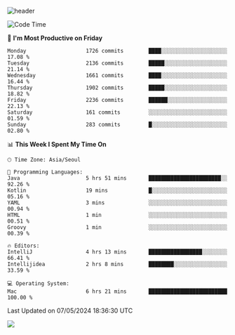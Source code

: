 ![header](https://capsule-render.vercel.app/api?type=Egg&color=timeAuto&height=300&section=header&text=PoPo&fontSize=90&animation=fadeIn)

  <!--START_SECTION:waka-->
![Code Time](http://img.shields.io/badge/Code%20Time-1%2C597%20hrs%2050%20mins-blue)

📅 **I'm Most Productive on Friday** 

```text
Monday                   1726 commits        ████░░░░░░░░░░░░░░░░░░░░░   17.08 % 
Tuesday                  2136 commits        █████░░░░░░░░░░░░░░░░░░░░   21.14 % 
Wednesday                1661 commits        ████░░░░░░░░░░░░░░░░░░░░░   16.44 % 
Thursday                 1902 commits        █████░░░░░░░░░░░░░░░░░░░░   18.82 % 
Friday                   2236 commits        ██████░░░░░░░░░░░░░░░░░░░   22.13 % 
Saturday                 161 commits         ░░░░░░░░░░░░░░░░░░░░░░░░░   01.59 % 
Sunday                   283 commits         █░░░░░░░░░░░░░░░░░░░░░░░░   02.80 % 
```


📊 **This Week I Spent My Time On** 

```text
🕑︎ Time Zone: Asia/Seoul

💬 Programming Languages: 
Java                     5 hrs 51 mins       ███████████████████████░░   92.26 % 
Kotlin                   19 mins             █░░░░░░░░░░░░░░░░░░░░░░░░   05.16 % 
YAML                     3 mins              ░░░░░░░░░░░░░░░░░░░░░░░░░   00.94 % 
HTML                     1 min               ░░░░░░░░░░░░░░░░░░░░░░░░░   00.51 % 
Groovy                   1 min               ░░░░░░░░░░░░░░░░░░░░░░░░░   00.39 % 

🔥 Editors: 
IntelliJ                 4 hrs 13 mins       █████████████████░░░░░░░░   66.41 % 
Intellijidea             2 hrs 8 mins        ████████░░░░░░░░░░░░░░░░░   33.59 % 

💻 Operating System: 
Mac                      6 hrs 21 mins       █████████████████████████   100.00 % 
```


 Last Updated on 07/05/2024 18:36:30 UTC
<!--END_SECTION:waka-->



<img src="https://capsule-render.vercel.app/api?type=Egg&color=timeAuto&height=300&section=footer&text=PoPo&fontSize=90&animation=fadeIn&reversal=true" />
